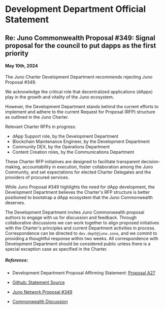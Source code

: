 # Development Department Official Statement
## Re: Juno Commonwealth Proposal #349: Signal proposal for the council to put dapps as the first priority
#### May 10th, 2024

The Juno Charter Development Department recommends rejecting Juno Proposal #349.

We acknowledge the critical role that decentralized applications (dApps) play in the growth and vitality of the Juno ecosystem.

However, the Development Department stands behind the current efforts to implement and adhere to the current Request for Proposal (RFP) structure as outlined in the Juno Charter.

Relevant Charter RFPs in progress:

* dApp Support role, by the Development Department
* Blockchain Maintenance Engineer, by the Development Department
* Community DEX, by the Operations Department
* Content Creation roles, by the Communications Department

These Charter RFP initiatives are designed to facilitate transparent decision-making, accountability in execution, foster collaboration among the Juno Community, and set expectations for elected Charter Delegates and the providers of procured services. 

While Juno Proposal #349 highlights the need for dApp development, the Development Department believes the Charter's RFP structure is better positioned to bootstrap a dApp ecosystem that the Juno Commonwealth deserves.

The Development Department invites Juno Commonwealth proposal authors to engage with us for discussion and feedback.  Through collaborative discussions we can work together to align proposed initiatives with the Charter's principles and current Department activities in process. Correspondence can be directed to `dev.dept@juno.zone`, and we commit to providing a thoughtful response within two weeks.  All correspondence with Development Department should be considered public unless there is a special exception case as specified in the Charter.

##### Reference:

* Development Department Proposal Affirming Statement: [Proposal A27](https://daodao.zone/dao/juno1gyjl26rnqqyk6cuh6nqtvx8t885jgqagusvpqpvtgaygcjg2wjdqz0rzle/proposals/A27)
* [Github: Statement Source](https://github.com/CosmosContracts/council/blob/c5c3457a00bebe0a64f6475c38d708fd84b8c586/departments/development/statements/proposal_349/statement-20240511-01.md)

* [Juno Network Proposal #349](https://www.mintscan.io/juno/proposals/349)

* [Commonwealth Discussion](https://commonwealth.im/juno/discussion/16718-farmville-style-dapp-tutorial-dapp-for-juno)
